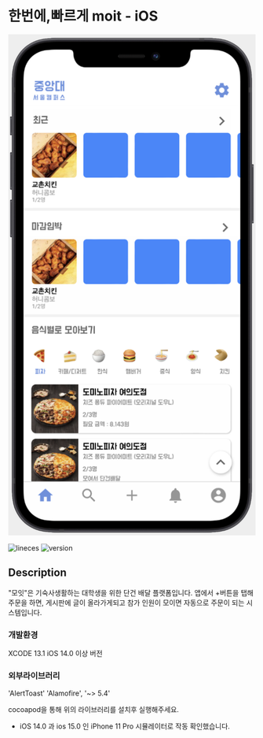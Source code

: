 
# 한번에,빠르게 moit - iOS

![메인 뷰](./Assets/HomeView.png)

![lineces](https://img.shields.io/github/license/jaeho0718/moti-ios)
![version](https://img.shields.io/badge/version-iOS14.0-blueviolet)

## Description
"모잇"은 기숙사생활하는 대학생을 위한 단건 배달 플랫폼입니다. 
앱에서 +버튼을 탭해 주문을 하면,
게시판에 글이 올라가게되고 참가 인원이 모이면 자동으로 주문이 되는 시스템입니다.

### 개발환경 

XCODE 13.1
iOS 14.0 이상 버전

### 외부라이브러리

'AlertToast'
'Alamofire', '~> 5.4'

cocoapod을 통해 위의 라이브러리를 설치후 실행해주세요.

- iOS 14.0 과 ios 15.0 인 iPhone 11 Pro 시뮬레이터로 작동 확인했습니다.
